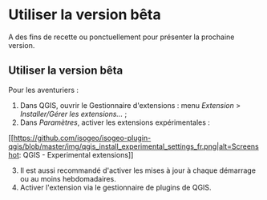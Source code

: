 # Utiliser la version bêta

A des fins de recette ou ponctuellement pour présenter la prochaine version.

## Utiliser la version bêta

Pour les aventuriers :

1. Dans QGIS, ouvrir le Gestionnaire d'extensions : menu *Extension* > *Installer/Gérer les extensions...* ;
2. Dans *Paramètres*, activer les extensions expérimentales :

  [[https://github.com/isogeo/isogeo-plugin-qgis/blob/master/img/qgis_install_experimental_settings_fr.png|alt=Screenshot: QGIS - Experimental extensions]]

3. Il est aussi recommandé d'activer les mises à jour à chaque démarrage ou au moins hebdomadaires.
4. Activer l'extension via le gestionnaire de plugins de QGIS.



